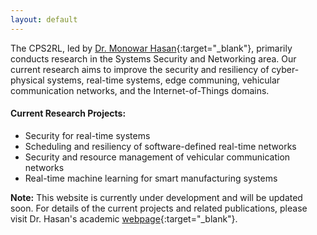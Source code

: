 ```yaml
---
layout: default
---
```




The CPS2RL, led by [Dr. Monowar Hasan](http://monowarhasan.info/){:target="_blank"}, primarily conducts research in the Systems Security and Networking area. Our current research aims to improve the security and resiliency of cyber-physical systems, real-time systems, edge communing, vehicular communication networks, and the Internet-of-Things domains.

#### Current Research Projects:

* Security for real-time systems
* Scheduling and  resiliency of software-defined real-time networks
* Security and resource management of vehicular communication networks
* Real-time machine learning for smart manufacturing systems

**Note:** This website is currently under development and will be updated soon. For details of the current projects and related publications, please visit Dr. Hasan's academic [webpage](http://monowarhasan.info/){:target="_blank"}.
